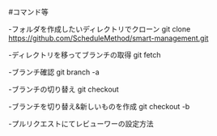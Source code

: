 #コマンド等

-フォルダを作成したいディレクトリでクローン
git clone https://github.com/ScheduleMethod/smart-management.git

-ディレクトリを移ってブランチの取得
git fetch

-ブランチ確認
git branch -a

-ブランチの切り替え
git checkout

-ブランチを切り替え&新しいものを作成
git checkout -b

-プルリクエストにてレビューワーの設定方法

